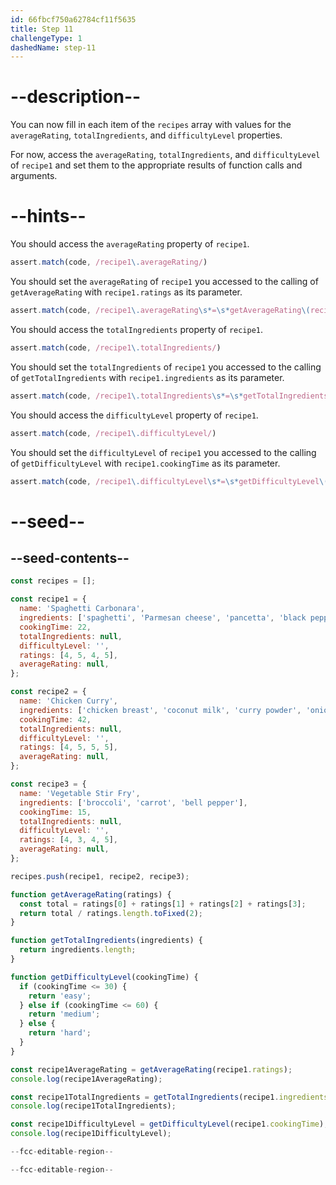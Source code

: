 ```yaml
---
id: 66fbcf750a62784cf11f5635
title: Step 11
challengeType: 1
dashedName: step-11
---
```


# --description--

You can now fill in each item of the `recipes` array with values for the `averageRating`, `totalIngredients`, and `difficultyLevel` properties.

For now, access the `averageRating`, `totalIngredients`, and `difficultyLevel` of `recipe1` and set them to the appropriate results of function calls and arguments.

# --hints--

You should access the `averageRating` property of `recipe1`.

```js
assert.match(code, /recipe1\.averageRating/)
```

You should set the `averageRating` of `recipe1` you accessed to the calling of `getAverageRating` with `recipe1.ratings` as its parameter.

```js
assert.match(code, /recipe1\.averageRating\s*=\s*getAverageRating\(recipe1\.ratings\);?/)
```

You should access the `totalIngredients` property of `recipe1`.

```js
assert.match(code, /recipe1\.totalIngredients/)
```

You should set the `totalIngredients` of `recipe1` you accessed to the calling of `getTotalIngredients` with `recipe1.ingredients` as its parameter.

```js
assert.match(code, /recipe1\.totalIngredients\s*=\s*getTotalIngredients\(recipe1\.ingredients\);?/)
```

You should access the `difficultyLevel` property of `recipe1`.

```js
assert.match(code, /recipe1\.difficultyLevel/)
```

You should set the `difficultyLevel` of `recipe1` you accessed to the calling of `getDifficultyLevel` with `recipe1.cookingTime` as its parameter.

```js
assert.match(code, /recipe1\.difficultyLevel\s*=\s*getDifficultyLevel\(recipe1\.cookingTime\);?/)
```

# --seed--

## --seed-contents--

```js
const recipes = [];

const recipe1 = {
  name: 'Spaghetti Carbonara',
  ingredients: ['spaghetti', 'Parmesan cheese', 'pancetta', 'black pepper'],
  cookingTime: 22,
  totalIngredients: null,
  difficultyLevel: '',
  ratings: [4, 5, 4, 5],
  averageRating: null,
};

const recipe2 = {
  name: 'Chicken Curry',
  ingredients: ['chicken breast', 'coconut milk', 'curry powder', 'onion', 'garlic'],
  cookingTime: 42,
  totalIngredients: null,
  difficultyLevel: '',
  ratings: [4, 5, 5, 5],
  averageRating: null,
};

const recipe3 = {
  name: 'Vegetable Stir Fry',
  ingredients: ['broccoli', 'carrot', 'bell pepper'],
  cookingTime: 15,
  totalIngredients: null,
  difficultyLevel: '',
  ratings: [4, 3, 4, 5],
  averageRating: null,
};

recipes.push(recipe1, recipe2, recipe3);

function getAverageRating(ratings) {
  const total = ratings[0] + ratings[1] + ratings[2] + ratings[3];
  return total / ratings.length.toFixed(2);
}

function getTotalIngredients(ingredients) {
  return ingredients.length;
}

function getDifficultyLevel(cookingTime) {
  if (cookingTime <= 30) {
    return 'easy';
  } else if (cookingTime <= 60) {
    return 'medium';
  } else {
    return 'hard';
  }
}

const recipe1AverageRating = getAverageRating(recipe1.ratings);
console.log(recipe1AverageRating);

const recipe1TotalIngredients = getTotalIngredients(recipe1.ingredients);
console.log(recipe1TotalIngredients);

const recipe1DifficultyLevel = getDifficultyLevel(recipe1.cookingTime);
console.log(recipe1DifficultyLevel);

--fcc-editable-region--

--fcc-editable-region--
```
